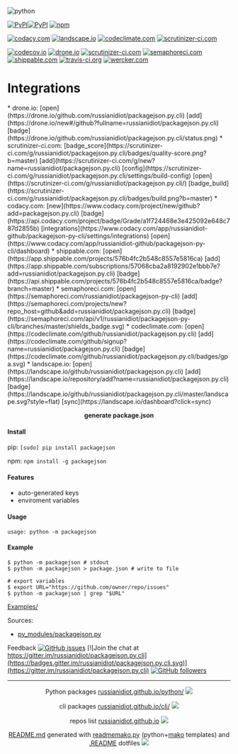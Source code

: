 ![python](https://img.shields.io/badge/language-python-blue.svg)

[![PyPI](https://img.shields.io/pypi/pyversions/packagejson.svg)](https://pypi.python.org/pypi/packagejson)[![PyPI](https://img.shields.io/pypi/v/packagejson.svg)](https://pypi.python.org/pypi/packagejson)
[![npm](https://img.shields.io/npm/v/packagejson.svg)](https://www.npmjs.com/package/packagejson)

[![codacy.com](https://api.codacy.com/project/badge/Grade/a1f724468e3e425092e648c787d2855b)](https://www.codacy.com/app/russianidiot-github/packagejson-py-cli/dashboard)
[![landscape.io](https://landscape.io/github/russianidiot/packagejson.py.cli/master/landscape.svg?style=flat)](https://landscape.io/github/russianidiot/packagejson.py.cli)
[![codeclimate.com](https://codeclimate.com/github/russianidiot/packagejson.py.cli/badges/gpa.svg)](https://codeclimate.com/github/russianidiot/packagejson.py.cli)
[![scrutinizer-ci.com](https://scrutinizer-ci.com/g/russianidiot/packagejson.py.cli/badges/quality-score.png?b=master)](https://scrutinizer-ci.com/g/russianidiot/packagejson.py.cli/)

[![codecov.io](https://codecov.io/github/russianidiot/packagejson.py.cli/coverage.svg?branch=master)](https://codecov.io/github/russianidiot/packagejson.py.cli?branch=master)
[![drone.io](https://drone.io/github.com/russianidiot/packagejson.py.cli/status.png)](https://drone.io/github.com/russianidiot/packagejson.py.cli)
[![scrutinizer-ci.com](https://scrutinizer-ci.com/g/russianidiot/packagejson.py.cli/badges/build.png?b=master)](https://scrutinizer-ci.com/g/russianidiot/packagejson.py.cli/)
[![semaphoreci.com](https://semaphoreci.com/api/v1/russianidiot/packagejson-py-cli/branches/master/shields_badge.svg)](https://semaphoreci.com/russianidiot/packagejson-py-cli)
[![shippable.com](https://api.shippable.com/projects/576b4fc2b548c8557e5816ca/badge?branch=master)](https://app.shippable.com/projects/576b4fc2b548c8557e5816ca)
[![travis-ci.org](https://travis-ci.org/russianidiot/packagejson.py.cli.svg)](https://travis-ci.org/russianidiot/packagejson.py.cli)
[![wercker.com](None)](None)

<h1 color="red">Integrations</h1>
*	drone.io:
[open](https://drone.io/github.com/russianidiot/packagejson.py.cli)
[add](https://drone.io/new#/github?fullname=russianidiot/packagejson.py.cli)
[badge](https://drone.io/github.com/russianidiot/packagejson.py.cli/status.png)
*	scrutinizer-ci.com:
[badge_score](https://scrutinizer-ci.com/g/russianidiot/packagejson.py.cli/badges/quality-score.png?b=master)
[add](https://scrutinizer-ci.com/g/new?name=russianidiot/packagejson.py.cli)
[config](https://scrutinizer-ci.com/g/russianidiot/packagejson.py.cli/settings/build-config)
[open](https://scrutinizer-ci.com/g/russianidiot/packagejson.py.cli/)
[badge_build](https://scrutinizer-ci.com/g/russianidiot/packagejson.py.cli/badges/build.png?b=master)
*	codacy.com:
[new](https://www.codacy.com/project/new/github?add=packagejson.py.cli)
[badge](https://api.codacy.com/project/badge/Grade/a1f724468e3e425092e648c787d2855b)
[integrations](https://www.codacy.com/app/russianidiot-github/packagejson-py-cli/settings/integrations)
[open](https://www.codacy.com/app/russianidiot-github/packagejson-py-cli/dashboard)
*	shippable.com:
[open](https://app.shippable.com/projects/576b4fc2b548c8557e5816ca)
[add](https://app.shippable.com/subscriptions/57068cba2a8192902e1bbb7e?add=russianidiot/packagejson.py.cli)
[badge](https://api.shippable.com/projects/576b4fc2b548c8557e5816ca/badge?branch=master)
*	semaphoreci.com:
[open](https://semaphoreci.com/russianidiot/packagejson-py-cli)
[add](https://semaphoreci.com/projects/new?repo_host=github&add=russianidiot/packagejson.py.cli)
[badge](https://semaphoreci.com/api/v1/russianidiot/packagejson-py-cli/branches/master/shields_badge.svg)
*	codeclimate.com:
[open](https://codeclimate.com/github/russianidiot/packagejson.py.cli)
[add](https://codeclimate.com/github/signup?name=russianidiot/packagejson.py.cli)
[badge](https://codeclimate.com/github/russianidiot/packagejson.py.cli/badges/gpa.svg)
*	landscape.io:
[open](https://landscape.io/github/russianidiot/packagejson.py.cli)
[add](https://landscape.io/repository/add?name=russianidiot/packagejson.py.cli)
[badge](https://landscape.io/github/russianidiot/packagejson.py.cli/master/landscape.svg?style=flat)
[sync](https://landscape.io/dashboard?click=sync)

<p align="center">
    <b>generate package.json</b>
</p>

#### Install

pip: 
`[sudo] pip install packagejson`

npm: 
`npm install -g packagejson`

#### Features
*	auto-generated keys
*	enviroment variables

#### Usage

```shell
usage: python -m packagejson
```

#### Example

```shell
$ python -m packagejson # stdout
$ python -m packagejson > package.json # write to file

# export variables
$ export URL="https://github.com/owner/repo/issues"
$ python -m packagejson | grep "$URL"
```

[Examples/](https://github.com/russianidiot/packagejson.py.cli/tree/master/Examples)

Sources:
*	[py_modules/packagejson.py](https://github.com/russianidiot/packagejson.py.cli/blob/master/py_modules/packagejson.py)

Feedback
[![GitHub issues](https://img.shields.io/github/issues/russianidiot/packagejson.py.cli.svg)](https://github.com/russianidiot/packagejson.py.cli/issues)
[![Join the chat at https://gitter.im/russianidiot/packagejson.py.cli](https://badges.gitter.im/russianidiot/packagejson.py.cli.svg)](https://gitter.im/russianidiot/packagejson.py.cli)
[![GitHub followers](https://img.shields.io/github/followers/russianidiot.svg?style=social&label=Follow)](https://github.com/russianidiot)

* * *

<p align="center">
	Python packages <a href="http://russianidiot.github.io/python/">russianidiot.github.io/python/</a>
	<img src="http://russianidiot.github.io/images/python/16.png" />
</p>
<p align="center">
	cli packages <a href="http://russianidiot.github.io/python/">russianidiot.github.io/cli/</a>
<img src="http://russianidiot.github.io/images/cli/16.png" />
</p>

<p align="center">
	repos list <a href="http://russianidiot.github.io/">russianidiot.github.io</a> <img src="http://russianidiot.github.io/images/star/16.png" />
</p>

<p align="center">
	<a href="https://raw.githubusercontent.com/russianidiot/packagejson.py.cli/master/README.md">README.md</a> generated with <a href="https://github.com/russianidiot/readme-mako.py">readmemako.py</a> (python+<a href="http://www.makotemplates.org/">mako</a> templates) and <a href="https://github.com/russianidiot-dotfiles/.README">.README</a> dotfiles 
<img src="http://russianidiot.github.io/images/book/16.png">
</p>
